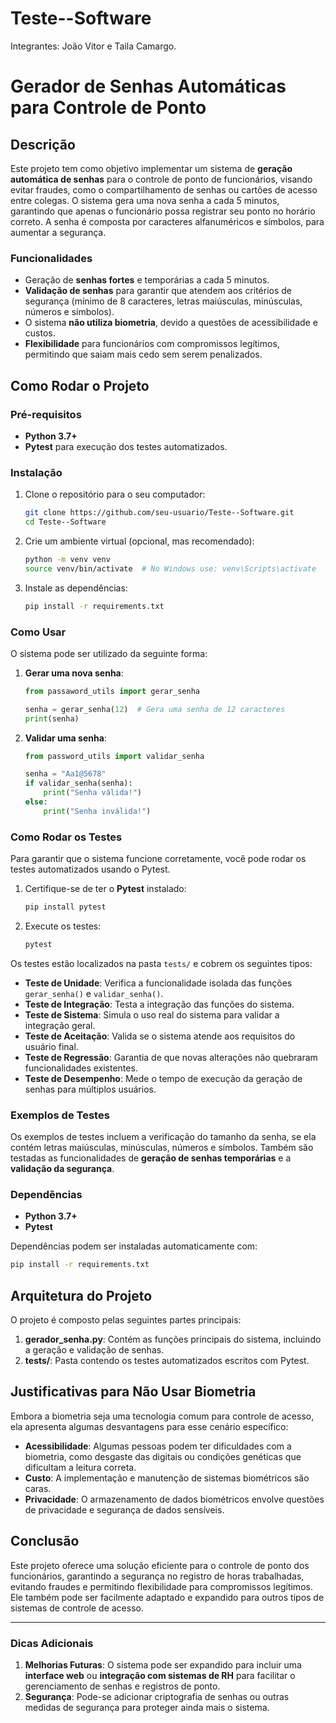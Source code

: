 # Teste--Software

Integrantes: João Vitor e Taila Camargo.


# Gerador de Senhas Automáticas para Controle de Ponto

## Descrição
Este projeto tem como objetivo implementar um sistema de **geração automática de senhas** para o controle de ponto de funcionários, visando evitar fraudes, como o compartilhamento de senhas ou cartões de acesso entre colegas. O sistema gera uma nova senha a cada 5 minutos, garantindo que apenas o funcionário possa registrar seu ponto no horário correto. A senha é composta por caracteres alfanuméricos e símbolos, para aumentar a segurança.

### Funcionalidades
- Geração de **senhas fortes** e temporárias a cada 5 minutos.
- **Validação de senhas** para garantir que atendem aos critérios de segurança (mínimo de 8 caracteres, letras maiúsculas, minúsculas, números e símbolos).
- O sistema **não utiliza biometria**, devido a questões de acessibilidade e custos.
- **Flexibilidade** para funcionários com compromissos legítimos, permitindo que saiam mais cedo sem serem penalizados.

## Como Rodar o Projeto

### Pré-requisitos
- **Python 3.7+**
- **Pytest** para execução dos testes automatizados.

### Instalação
1. Clone o repositório para o seu computador:
   ```bash
   git clone https://github.com/seu-usuario/Teste--Software.git
   cd Teste--Software
   ```

2. Crie um ambiente virtual (opcional, mas recomendado):
   ```bash
   python -m venv venv
   source venv/bin/activate  # No Windows use: venv\Scripts\activate
   ```

3. Instale as dependências:
   ```bash
   pip install -r requirements.txt
   ```

### Como Usar
O sistema pode ser utilizado da seguinte forma:

1. **Gerar uma nova senha**:
   ```python
   from passaword_utils import gerar_senha
   
   senha = gerar_senha(12)  # Gera uma senha de 12 caracteres
   print(senha)
   ```

2. **Validar uma senha**:
   ```python
   from password_utils import validar_senha
   
   senha = "Aa1@5678"
   if validar_senha(senha):
       print("Senha válida!")
   else:
       print("Senha inválida!")
   ```

### Como Rodar os Testes
Para garantir que o sistema funcione corretamente, você pode rodar os testes automatizados usando o Pytest.

1. Certifique-se de ter o **Pytest** instalado:
   ```bash
   pip install pytest
   ```

2. Execute os testes:
   ```bash
   pytest
   ```

Os testes estão localizados na pasta `tests/` e cobrem os seguintes tipos:
- **Teste de Unidade**: Verifica a funcionalidade isolada das funções `gerar_senha()` e `validar_senha()`.
- **Teste de Integração**: Testa a integração das funções do sistema.
- **Teste de Sistema**: Simula o uso real do sistema para validar a integração geral.
- **Teste de Aceitação**: Valida se o sistema atende aos requisitos do usuário final.
- **Teste de Regressão**: Garantia de que novas alterações não quebraram funcionalidades existentes.
- **Teste de Desempenho**: Mede o tempo de execução da geração de senhas para múltiplos usuários.

### Exemplos de Testes
Os exemplos de testes incluem a verificação do tamanho da senha, se ela contém letras maiúsculas, minúsculas, números e símbolos. Também são testadas as funcionalidades de **geração de senhas temporárias** e a **validação da segurança**.

### Dependências
- **Python 3.7+**
- **Pytest**

Dependências podem ser instaladas automaticamente com:
```bash
pip install -r requirements.txt
```

## Arquitetura do Projeto
O projeto é composto pelas seguintes partes principais:

1. **gerador_senha.py**: Contém as funções principais do sistema, incluindo a geração e validação de senhas.
2. **tests/**: Pasta contendo os testes automatizados escritos com Pytest.

## Justificativas para Não Usar Biometria
Embora a biometria seja uma tecnologia comum para controle de acesso, ela apresenta algumas desvantagens para esse cenário específico:
- **Acessibilidade**: Algumas pessoas podem ter dificuldades com a biometria, como desgaste das digitais ou condições genéticas que dificultam a leitura correta.
- **Custo**: A implementação e manutenção de sistemas biométricos são caras.
- **Privacidade**: O armazenamento de dados biométricos envolve questões de privacidade e segurança de dados sensíveis.

## Conclusão
Este projeto oferece uma solução eficiente para o controle de ponto dos funcionários, garantindo a segurança no registro de horas trabalhadas, evitando fraudes e permitindo flexibilidade para compromissos legítimos. Ele também pode ser facilmente adaptado e expandido para outros tipos de sistemas de controle de acesso.

---

### Dicas Adicionais
1. **Melhorias Futuras**: O sistema pode ser expandido para incluir uma **interface web** ou **integração com sistemas de RH** para facilitar o gerenciamento de senhas e registros de ponto.
2. **Segurança**: Pode-se adicionar criptografia de senhas ou outras medidas de segurança para proteger ainda mais o sistema.


